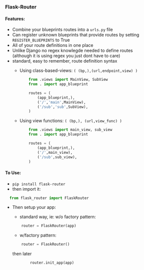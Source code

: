 ### Flask-Router

#### Features:
  + Combine your blueprints routes into a `urls.py` file
  + Can register unknown blueprints that provide routes by setting `REGISTER_BLUEPRINTS` to True
  + All of your route definitions in one place
  + Unlike Django no regex knowlegde needed to define routes<br/>(although it is using regex you just dont have to care)
  + standard, easy to remember, route definition syntax
    - Using class-based-views: `( (bp,),(url,endpoint,view) )`
        
        ```python
            from .views import MainView, SubView
            from . import app_blueprint

            routes = (
                (app_blueprint,),
                ('/','main',MainView),
                ('/sub','sub',SubView),
            )
        ```
    - Using view functions: `( (bp,), (url,view_func) )`
        ```python
            from .views import main_view, sub_view
            from . import app_blueprint

            routes = (
                (app_blueprint,),
                ('/',main_view),
                ('/sub',sub_view),
            )
        ```

#### To Use:
  * `pip install flask-router`
  * then import it:  

  ```python  
    from flask_router import FlaskRouter
  ```  

  * Then setup your app:
    - standard way, ie: w/o factory pattern: 

    ```python
        router = FlaskRouter(app)
    ```  

    - w/factory pattern:  

    ```python
        router = FlaskRouter()
    ```  

    then later  

    ```python
            router.init_app(app)
    ```  




